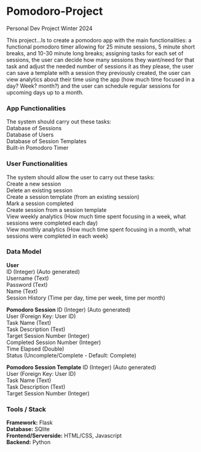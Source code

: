# Pomodoro-Project
Personal Dev Project Winter 2024

This project…Is to create a pomodoro app with the main functionalities: a functional pomodoro timer allowing for 25 minute sessions, 5 minute short breaks, and 10-30 minute long breaks; assigning tasks for each set of sessions, the user can decide how many sessions they want/need for that task and adjust the needed number of sessions it as they please, the user can save a template with a session they previously created, the user can view analytics about their time using the app (how much time focused in a day? Week? month?) and the user can schedule regular sessions for upcoming days up to a month.

### App Functionalities
The system should carry out these tasks: <br/>
Database of Sessions<br/>
Database of Users<br/>
Database of Session Templates<br/>
Built-in Pomodoro Timer<br/>

### User Functionalities
The system should allow the user to carry out these tasks:<br/>
Create a new session<br/>
Delete an existing session<br/>
Create a session template (from an existing session)<br/>
Mark a session completed<br/>
Create session from a session template<br/>
View weekly analytics (How much time spent focusing in a week, what sessions were completed each day) <br/>
View monthly analytics (How much time spent focusing in a month, what sessions were completed in each week) <br/>

### Data Model
**User**<br/>
ID (Integer) (Auto generated)<br/>
Username (Text) <br/>
Password (Text) <br/>
Name (Text) <br/>
Session History (Time per day, time per week, time per month) <br/>

**Pomodoro Session**
ID (Integer) (Auto generated)<br/>
User (Foreign Key: User ID) <br/>
Task Name (Text) <br/>
Task Description (Text)<br/>
Target Session Number (Integer)<br/>
Completed Session Number (Integer)<br/>
Time Elapsed (Double)<br/>
Status (Uncomplete/Complete - Default: Complete)<br/>

**Pomodoro Session Template**
ID (Integer) (Auto generated)<br/>
User (Foreign Key: User ID)<br/>
Task Name (Text)<br/>
Task Description (Text)<br/>
Target Session Number (Integer) <br/>

### Tools / Stack
**Framework:** Flask<br/>
**Database:** SQlite<br/>
**Frontend/Serverside:** HTML/CSS, Javascript<br/>
**Backend:** Python<br/>
